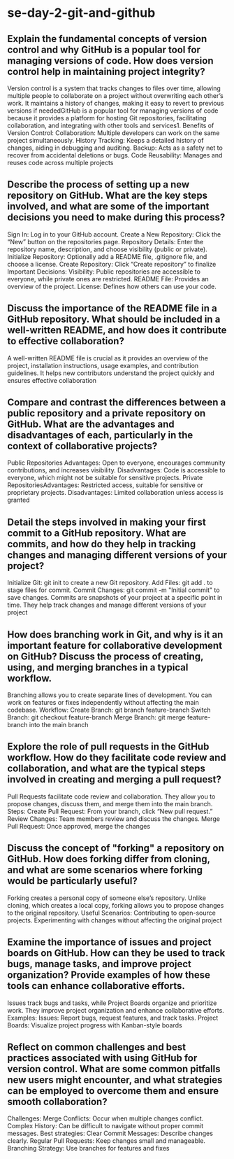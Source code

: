 # se-day-2-git-and-github
## Explain the fundamental concepts of version control and why GitHub is a popular tool for managing versions of code. How does version control help in maintaining project integrity?
Version control is a system that tracks changes to files over time, allowing multiple people to collaborate on a project without overwriting each other’s work. It maintains a history of changes, making it easy to revert to previous versions if neededGitHub is a popular tool for managing versions of code because it provides a platform for hosting Git repositories, facilitating collaboration, and integrating with other tools and services1.
Benefits of Version Control:
Collaboration: Multiple developers can work on the same project simultaneously.
History Tracking: Keeps a detailed history of changes, aiding in debugging and auditing.
Backup: Acts as a safety net to recover from accidental deletions or bugs.
Code Reusability: Manages and reuses code across multiple projects
## Describe the process of setting up a new repository on GitHub. What are the key steps involved, and what are some of the important decisions you need to make during this process?
Sign In: Log in to your GitHub account.
Create a New Repository: Click the “New” button on the repositories page.
Repository Details: Enter the repository name, description, and choose visibility (public or private).
Initialize Repository: Optionally add a README file, .gitignore file, and choose a license.
Create Repository: Click “Create repository” to finalize
Important Decisions:
Visibility: Public repositories are accessible to everyone, while private ones are restricted.
README File: Provides an overview of the project.
License: Defines how others can use your code.
## Discuss the importance of the README file in a GitHub repository. What should be included in a well-written README, and how does it contribute to effective collaboration?
A well-written README file is crucial as it provides an overview of the project, installation instructions, usage examples, and contribution guidelines. It helps new contributors understand the project quickly and ensures effective collaboration
## Compare and contrast the differences between a public repository and a private repository on GitHub. What are the advantages and disadvantages of each, particularly in the context of collaborative projects?
Public Repositories Advantages: 
Open to everyone, encourages community contributions, and increases visibility.
Disadvantages: Code is accessible to everyone, which might not be suitable for sensitive projects.
Private RepositoriesAdvantages: 
Restricted access, suitable for sensitive or proprietary projects.
Disadvantages: Limited collaboration unless access is granted
## Detail the steps involved in making your first commit to a GitHub repository. What are commits, and how do they help in tracking changes and managing different versions of your project?
Initialize Git: git init to create a new Git repository.
Add Files: git add . to stage files for commit.
Commit Changes: git commit -m "Initial commit" to save changes.
Commits are snapshots of your project at a specific point in time. They help track changes and manage different versions of your project
## How does branching work in Git, and why is it an important feature for collaborative development on GitHub? Discuss the process of creating, using, and merging branches in a typical workflow.
Branching allows you to create separate lines of development. You can work on features or fixes independently without affecting the main codebase.
Workflow:
Create Branch: git branch feature-branch
Switch Branch: git checkout feature-branch
Merge Branch: git merge feature-branch into the main branch
## Explore the role of pull requests in the GitHub workflow. How do they facilitate code review and collaboration, and what are the typical steps involved in creating and merging a pull request?
Pull Requests facilitate code review and collaboration. They allow you to propose changes, discuss them, and merge them into the main branch.
Steps:
Create Pull Request: From your branch, click “New pull request.”
Review Changes: Team members review and discuss the changes.
Merge Pull Request: Once approved, merge the changes
## Discuss the concept of "forking" a repository on GitHub. How does forking differ from cloning, and what are some scenarios where forking would be particularly useful?
Forking creates a personal copy of someone else’s repository. Unlike cloning, which creates a local copy, forking allows you to propose changes to the original repository.
Useful Scenarios:
Contributing to open-source projects.
Experimenting with changes without affecting the original project
## Examine the importance of issues and project boards on GitHub. How can they be used to track bugs, manage tasks, and improve project organization? Provide examples of how these tools can enhance collaborative efforts.
Issues track bugs and tasks, while Project Boards organize and prioritize work. They improve project organization and enhance collaborative efforts.
Examples:
Issues: Report bugs, request features, and track tasks.
Project Boards: Visualize project progress with Kanban-style boards
## Reflect on common challenges and best practices associated with using GitHub for version control. What are some common pitfalls new users might encounter, and what strategies can be employed to overcome them and ensure smooth collaboration?
Challenges:
Merge Conflicts: Occur when multiple changes conflict.
Complex History: Can be difficult to navigate without proper commit messages.
Best strategies:
Clear Commit Messages: Describe changes clearly.
Regular Pull Requests: Keep changes small and manageable.
Branching Strategy: Use branches for features and fixes

